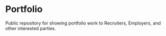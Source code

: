 # Portfolio
Public repository for showing portfolio work to Recruiters, Employers, and other interested parties.

